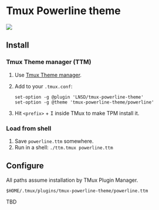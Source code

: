  Tmux Powerline theme
====================

![](https://i.imgur.com/oqLvFf7.gif)

## Install

### Tmux Theme manager (TTM)

1. Use [Tmux Theme manager](https://github.com/LNSD/tmux-theme-manager).
2. Add to your `.tmux.conf`: 

    ```shell script
    set-option -g @plugin 'LNSD/tmux-powerline-theme'
    set-option -g @theme 'tmux-powerline-theme/powerline'
    ```
   
3. Hit `<prefix>` + <kbd>I</kbd> inside TMux to make TPM install it.

### Load from shell

1. Save `powerline.ttm` somewhere.
2. Run in a shell: `./ttm.tmux powerline.ttm`

## Configure

All paths assume installation by TMux Plugin Manager.

    $HOME/.tmux/plugins/tmux-powerline-theme/powerline.ttm


TBD

